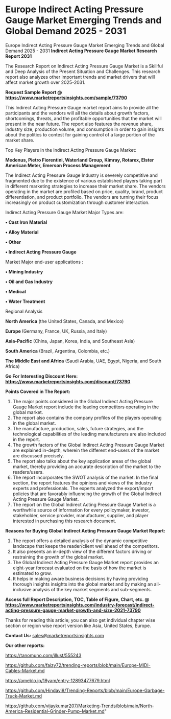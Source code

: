# Europe Indirect Acting Pressure Gauge Market Emerging Trends and Global Demand 2025 - 2031
Europe Indirect Acting Pressure Gauge Market Emerging Trends and Global Demand 2025 - 2031
<strong>Indirect Acting Pressure Gauge Market Research Report 2031</strong>

The Research Report on Indirect Acting Pressure Gauge Market is a Skillful and Deep Analysis of the Present Situation and Challenges. This research report also analyzes other important trends and market drivers that will affect market growth over 2025-2031.

<strong>Request Sample Report @ <a href=https://www.marketreportsinsights.com/sample/73790>https://www.marketreportsinsights.com/sample/73790</a></strong>

This Indirect Acting Pressure Gauge market report aims to provide all the participants and the vendors will all the details about growth factors, shortcomings, threats, and the profitable opportunities that the market will present in the near future. The report also features the revenue share, industry size, production volume, and consumption in order to gain insights about the politics to contest for gaining control of a large portion of the market share.

Top Key Players in the Indirect Acting Pressure Gauge Market:

<strong>Medenus, Pietro Fiorentini, Waterland Group, Kimray, Rotarex, Elster American Meter, Emerson Process Management</strong>

The Indirect Acting Pressure Gauge Industry is severely competitive and fragmented due to the existence of various established players taking part in different marketing strategies to increase their market share. The vendors operating in the market are profiled based on price, quality, brand, product differentiation, and product portfolio. The vendors are turning their focus increasingly on product customization through customer interaction.

Indirect Acting Pressure Gauge Market Major Types are:

<strong>• Cast Iron Material

• Alloy Material

• Other

• Indirect Acting Pressure Gauge</strong>

Market Major end-user applications :

<strong>• Mining Industry

• Oil and Gas Industry

• Medical

• Water Treatment</strong>

Regional Analysis

</u><strong><b>North America</b></strong> (the United States, Canada, and Mexico)

<strong><b>Europe </b></strong>(Germany, France, UK, Russia, and Italy)

<strong><b>Asia-Pacific</b></strong> (China, Japan, Korea, India, and Southeast Asia)

<strong><b>South America</b></strong> (Brazil, Argentina, Colombia, etc.)

<strong><b>The Middle East and Africa</b></strong> (Saudi Arabia, UAE, Egypt, Nigeria, and South Africa)

<strong>Go For Interesting Discount Here: <a href=https://www.marketreportsinsights.com/discount/73790>https://www.marketreportsinsights.com/discount/73790</a></strong>

<strong>Points Covered in The Report:</strong>
<ol>
  <li>The major points considered in the Global Indirect Acting Pressure Gauge Market report include the leading competitors operating in the global market.</li>
  <li>The report also contains the company profiles of the players operating in the global market.</li>
  <li>The manufacture, production, sales, future strategies, and the technological capabilities of the leading manufacturers are also included in the report.</li>
  <li>The growth factors of the Global Indirect Acting Pressure Gauge Market are explained in-depth, wherein the different end-users of the market are discussed precisely.</li>
  <li>The report also talks about the key application areas of the global market, thereby providing an accurate description of the market to the readers/users.</li>
  <li>The report incorporates the SWOT analysis of the market. In the final section, the report features the opinions and views of the industry experts and professionals. The experts analyzed the export/import policies that are favorably influencing the growth of the Global Indirect Acting Pressure Gauge Market.</li>
  <li>The report on the Global Indirect Acting Pressure Gauge Market is a worthwhile source of information for every policymaker, investor, stakeholder, service provider, manufacturer, supplier, and player interested in purchasing this research document.</li>
</ol>
<strong>Reasons for Buying Global Indirect Acting Pressure Gauge Market Report:</strong>

<ol>
  <li>The report offers a detailed analysis of the dynamic competitive landscape that keeps the reader/client well ahead of the competitors.</li>
  <li>It also presents an in-depth view of the different factors driving or restraining the growth of the global market.</li>
  <li>The Global Indirect Acting Pressure Gauge Market report provides an eight-year forecast evaluated on the basis of how the market is estimated to grow.</li>
  <li>It helps in making aware business decisions by having providing thorough insights insights into the global market and by making an all-inclusive analysis of the key market segments and sub-segments.</li>
</ol>
<strong>Access full Report Description, TOC, Table of Figure, Chart, etc. @ <a href=https://www.marketreportsinsights.com/industry-forecast/indirect-acting-pressure-gauge-market-growth-and-size-2021-73790>https://www.marketreportsinsights.com/industry-forecast/indirect-acting-pressure-gauge-market-growth-and-size-2021-73790</a></strong>


Thanks for reading this article; you can also get individual chapter wise section or region wise report version like Asia, United States, Europe.

<strong>Contact Us:</strong>
sales@marketreportsinsights.com

<strong>Our other reports:</strong>

<a href=https://tanomuno.com/illust/555243>https://tanomuno.com/illust/555243</a>

<a href=https://github.com/faizy72/trending-reports/blob/main/Europe-MIDI-Cables-Market.md>https://github.com/faizy72/trending-reports/blob/main/Europe-MIDI-Cables-Market.md</a>

<a href=https://ameblo.jp/18yam/entry-12893477679.html>https://ameblo.jp/18yam/entry-12893477679.html</a>

<a href=https://github.com/Hindavi8/Trending-Reports/blob/main/Europe-Garbage-Truck-Market.md>https://github.com/Hindavi8/Trending-Reports/blob/main/Europe-Garbage-Truck-Market.md</a>

<a href=https://github.com/vijaykumar207/Marketing-Trends/blob/main/North-America-Residential-Grinder-Pump-Market.md>https://github.com/vijaykumar207/Marketing-Trends/blob/main/North-America-Residential-Grinder-Pump-Market.md</a>"
